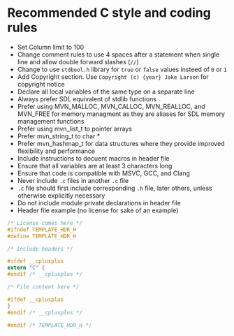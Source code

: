 # Recommended C style and coding rules

- Set Column limit to 100
- Change comment rules to use 4 spaces after a statement when single line and allow double forward slashes (`//`)
- Change to use `stdbool.h` library for `true` or `false` values insteed of `0` or `1`
- Add Copyright section. Use `Copyright (c) {year} Jake Larson` for copyright notice
- Declare all local variables of the same type on a separate line
- Always prefer SDL equivalent of stdlib functions
- Prefer using MVN_MALLOC, MVN_CALLOC, MVN_REALLOC, and MVN_FREE for memory managment as they are aliases for SDL memory management functions
- Prefer using mvn_list_t to pointer arrays
- Prefer mvn_string_t to char *
- Prefer mvn_hashmap_t for data structures where they provide improved flexibility and performance
- Include instructions to docuent macros in header file
- Ensure that all variables are at least 3 characters long
- Ensure that code is compatible with MSVC, GCC, and Clang
- Never include `.c` files in another `.c` file
- `.c` file should first include corresponding `.h` file, later others, unless otherwise explicitly necessary
- Do not include module private declarations in header file
- Header file example (no license for sake of an example)

```c
/* License comes here */
#ifndef TEMPLATE_HDR_H
#define TEMPLATE_HDR_H

/* Include headers */

#ifdef __cplusplus
extern "C" {
#endif /* __cplusplus */

/* File content here */

#ifdef __cplusplus
}
#endif /* __cplusplus */

#endif /* TEMPLATE_HDR_H */
```
